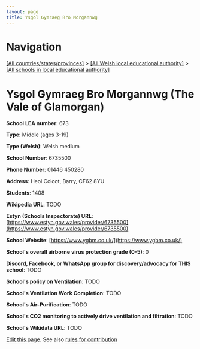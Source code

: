 ```yaml
---
layout: page
title: Ysgol Gymraeg Bro Morgannwg
---
```

# Navigation

[[All countries/states/provinces]](../../..) > [[All Welsh local educational authority]](../..) > [[All schools in local educational authority]](..)

# Ysgol Gymraeg Bro Morgannwg (The Vale of Glamorgan)

**School LEA number**: 673

**Type**: Middle (ages 3-19)

**Type (Welsh)**: Welsh medium

**School Number**: 6735500

**Phone Number**: 01446 450280

**Address**: Heol Colcot, Barry, CF62 8YU

**Students**: 1408

**Wikipedia URL**: TODO

**Estyn (Schools Inspectorate) URL**: [https://www.estyn.gov.wales/provider/6735500](https://www.estyn.gov.wales/provider/6735500)

**School Website**: [https://www.ygbm.co.uk/](https://www.ygbm.co.uk/)

**School's overall airborne virus protection grade (0-5)**: 0

**Discord, Facebook, or WhatsApp group for discovery/advocacy for THIS school**: TODO

**School's policy on Ventilation**: TODO

**School's Ventilation Work Completion**: TODO

**School's Air-Purification**: TODO

**School's CO2 monitoring to actively drive ventilation and filtration**: TODO

**School's Wikidata URL**: TODO




[Edit this page](https://github.com/ventilate-schools/Wales/edit/prif/./The_Vale_of_Glamorgan/Ysgol_Gymraeg_Bro_Morgannwg.md). See also [rules for contribution](../../../contribution-rules/)